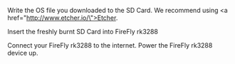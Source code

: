 Write the OS file you downloaded to the SD Card. We recommend using <a href=\"http://www.etcher.io/\">Etcher</a>.

Insert the freshly burnt SD Card into FireFly rk3288

Connect your FireFly rk3288 to the internet. Power the FireFly rk3288 device up.